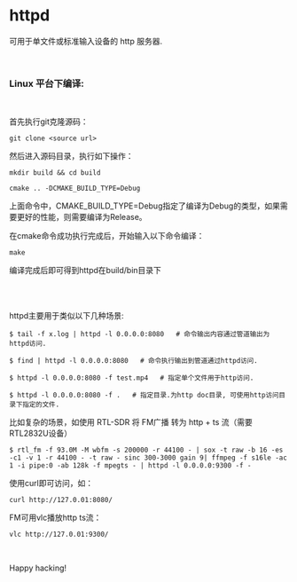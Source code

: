 # httpd
可用于单文件或标准输入设备的 http 服务器.

<br>

### Linux 平台下编译:

<br>

首先执行git克隆源码：

```
git clone <source url>
```
然后进入源码目录，执行如下操作：

```
mkdir build && cd build
```
```
cmake .. -DCMAKE_BUILD_TYPE=Debug
```

上面命令中，CMAKE_BUILD_TYPE=Debug指定了编译为Debug的类型，如果需要更好的性能，则需要编译为Release。

在cmake命令成功执行完成后，开始输入以下命令编译：

```
make
```
编译完成后即可得到httpd在build/bin目录下

<br>
<br>

httpd主要用于类似以下几种场景:

```
$ tail -f x.log | httpd -l 0.0.0.0:8080   # 命令输出内容通过管道输出为httpd访问.

$ find | httpd -l 0.0.0.0:8080   # 命令执行输出到管道通过httpd访问.

$ httpd -l 0.0.0.0:8080 -f test.mp4   # 指定单个文件用于http访问.

$ httpd -l 0.0.0.0:8080 -f .   # 指定目录.为http doc目录, 可使用http访问目录下指定的文件.
```

比如复杂的场景，如使用 RTL-SDR 将 FM广播 转为 http + ts 流（需要RTL2832U设备）

```
$ rtl_fm -f 93.0M -M wbfm -s 200000 -r 44100 - | sox -t raw -b 16 -es -c1 -v 1 -r 44100 - -t raw - sinc 300-3000 gain 9| ffmpeg -f s16le -ac 1 -i pipe:0 -ab 128k -f mpegts - | httpd -l 0.0.0.0:9300 -f -
```

使用curl即可访问，如：

```
curl http://127.0.01:8080/
```

FM可用vlc播放http ts流：

```
vlc http://127.0.01:9300/
```
<br>

Happy hacking!
